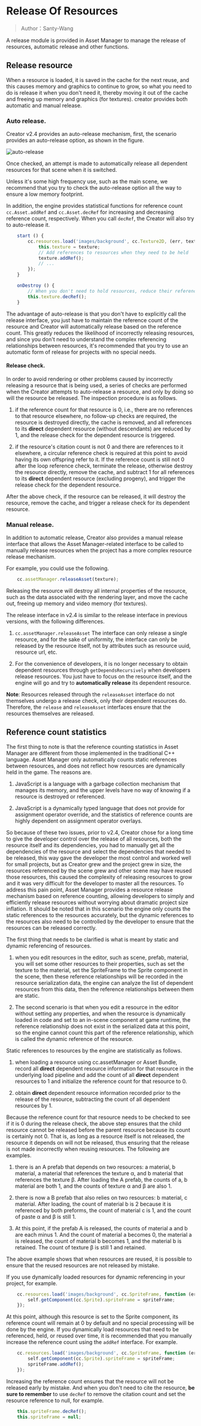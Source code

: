# Release Of Resources

> Author：Santy-Wang

A release module is provided in Asset Manager to manage the release of resources, automatic release and other functions.

## Release resource

When a resource is loaded, it is saved in the cache for the next reuse, and this causes memory and graphics to continue to grow, so what you need to do is release it when you don't need it, thereby moving it out of the cache and freeing up memory and graphics (for textures). creator provides both automatic and manual release.

### Auto release.

Creator v2.4 provides an auto-release mechanism, first, the scenario provides an auto-release option, as shown in the figure.

![auto-release](release-manager/auto-release.png)

Once checked, an attempt is made to automatically release all dependent resources for that scene when it is switched.

Unless it's some high frequency use, such as the main scene, we recommend that you try to check the auto-release option all the way to ensure a low memory footprint.

In addition, the engine provides statistical functions for reference count `cc.Asset.addRef` and `cc.Asset.decRef` for increasing and decreasing reference count, respectively. When you call `decRef`, the Creator will also try to auto-release it.

```js
    start () {
        cc.resources.load('images/background', cc.Texture2D, (err, texture) => {
            this.texture = texture;
            // Add references to resources when they need to be held
            texture.addRef();
            // ...
        });
    }

    onDestroy () {
        // When you don't need to hold resources, reduce their references and Creator will try to auto-release them when calling decRef
        this.texture.decRef();
    }
```

The advantage of auto-release is that you don't have to explicitly call the release interface, you just have to maintain the reference count of the resource and Creator will automatically release based on the reference count. This greatly reduces the likelihood of incorrectly releasing resources, and since you don't need to understand the complex referencing relationships between resources, it's recommended that you try to use an automatic form of release for projects with no special needs.

#### Release check.

In order to avoid rendering or other problems caused by incorrectly releasing a resource that is being used, a series of checks are performed when the Creator attempts to auto-release a resource, and only by doing so will the resource be released. The inspection procedure is as follows.

1. if the reference count for that resource is 0, i.e., there are no references to that resource elsewhere, no follow-up checks are required, the resource is destroyed directly, the cache is removed, and all references to its **direct** dependent resource (without descendants) are reduced by 1, and the release check for the dependent resource is triggered.

2. if the resource's citation count is not 0 and there are references to it elsewhere, a circular reference check is required at this point to avoid having its own offspring refer to it. If the reference count is still not 0 after the loop reference check, terminate the release, otherwise destroy the resource directly, remove the cache, and subtract 1 for all references to its **direct** dependent resource (excluding progeny), and trigger the release check for the dependent resource.

After the above check, if the resource can be released, it will destroy the resource, remove the cache, and trigger a release check for its dependent resource.

### Manual release.

In addition to automatic release, Creator also provides a manual release interface that allows the Asset Manager-related interface to be called to manually release resources when the project has a more complex resource release mechanism.

For example, you could use the following.

```js
    cc.assetManager.releaseAsset(texture);
```

Releasing the resource will destroy all internal properties of the resource, such as the data associated with the rendering layer, and move the cache out, freeing up memory and video memory (for textures).

The release interface in v2.4 is similar to the release interface in previous versions, with the following differences.

1. `cc.assetManager.releaseAsset` The interface can only release a single resource, and for the sake of uniformity, the interface can only be released by the resource itself, not by attributes such as resource uuid, resource url, etc.

2. For the convenience of developers, it is no longer necessary to obtain dependent resources through `getDependsRecursively` when developers release resources. You just have to focus on the resource itself, and the engine will go and try to **automatically release** its dependent resource.

**Note**: Resources released through the `releaseAsset` interface do not themselves undergo a release check, only their dependent resources do. Therefore, the `release` and `releaseAsset` interfaces ensure that the resources themselves are released.

## Reference count statistics

The first thing to note is that the reference counting statistics in Asset Manager are different from those implemented in the traditional C++ language. Asset Manager only automatically counts static references between resources, and does not reflect how resources are dynamically held in the game. The reasons are.

1. JavaScript is a language with a garbage collection mechanism that manages its memory, and the upper levels have no way of knowing if a resource is destroyed or referenced.

2. JavaScript is a dynamically typed language that does not provide for assignment operator override, and the statistics of reference counts are highly dependent on assignment operator overlays.

So because of these two issues, prior to v2.4, Creator chose for a long time to give the developer control over the release of all resources, both the resource itself and its dependencies, you had to manually get all the dependencies of the resource and select the dependencies that needed to be released, this way gave the developer the most control and worked well for small projects, but as Creator grew and the project grew in size, the resources referenced by the scene grew and other scene may have reused those resources, this caused the complexity of releasing resources to grow and it was very difficult for the developer to master all the resources. To address this pain point, Asset Manager provides a resource release mechanism based on reference counting, allowing developers to simply and efficiently release resources without worrying about dramatic project size inflation. It should be noted that in this scenario the engine only counts the static references to the resources accurately, but the dynamic references to the resources also need to be controlled by the developer to ensure that the resources can be released correctly.

The first thing that needs to be clarified is what is meant by static and dynamic referencing of resources.

1. when you edit resources in the editor, such as scene, prefab, material, you will set some other resources to their properties, such as set the texture to the material, set the SpriteFrame to the Sprite component in the scene, then these reference relationships will be recorded in the resource serialization data, the engine can analyze the list of dependent resources from this data, then the reference relationships between them are static.

2. The second scenario is that when you edit a resource in the editor without setting any properties, and when the resource is dynamically loaded in code and set to an in-scene component at game runtime, the reference relationship does not exist in the serialized data at this point, so the engine cannot count this part of the reference relationship, which is called the dynamic reference of the resource.

Static references to resources by the engine are statistically as follows.

1. when loading a resource using cc.assetManager or Asset Bundle, record all **direct** dependent resource information for that resource in the underlying load pipeline and add the count of all **direct** dependent resources to 1 and initialize the reference count for that resource to 0.

2. obtain **direct** dependent resource information recorded prior to the release of the resource, subtracting the count of all dependent resources by 1.

Because the reference count for that resource needs to be checked to see if it is 0 during the release check, the above step ensures that the child resource cannot be released before the parent resource because its count is certainly not 0. That is, as long as a resource itself is not released, the resource it depends on will not be released, thus ensuring that the release is not made incorrectly when reusing resources. The following are examples.

1. there is an A prefab that depends on two resources: a material, b material, a material that references the texture α, and b material that references the texture β. After loading the A prefab, the counts of a, b material are both 1, and the counts of texture α and β are also 1.

2. there is now a B prefab that also relies on two resources: b material, c material. After loading, the count of material b is 2 because it is referenced by both preforms, the count of material c is 1, and the count of paste α and β is still 1.

3. At this point, if the prefab A is released, the counts of material a and b are each minus 1. And the count of material a becomes 0, the material a is released, the count of material b becomes 1, and the material b is retained. The count of texture β is still 1 and retained.

The above example shows that when resources are reused, it is possible to ensure that the reused resources are not released by mistake.

If you use dynamically loaded resources for dynamic referencing in your project, for example.

```js
    cc.resources.load('images/background', cc.SpriteFrame, function (err, spriteFrame) {
        self.getComponent(cc.Sprite).spriteFrame = spriteFrame;
    });
```

At this point, although this resource is set to the Sprite component, its reference count will remain at 0 by default and no special processing will be done by the engine. If you dynamically load resources that need to be referenced, held, or reused over time, it is recommended that you manually increase the reference count using the `addRef` interface. For example.

```js
    cc.resources.load('images/background', cc.SpriteFrame, function (err, spriteFrame) {
        self.getComponent(cc.Sprite).spriteFrame = spriteFrame;
        spriteFrame.addRef();
    });
```

Increasing the reference count ensures that the resource will not be released early by mistake. And when you don't need to cite the resource, **be sure to remember** to use `decRef` to remove the citation count and set the resource reference to null, for example.

```js
    this.spriteFrame.decRef();
    this.spriteFrame = null;
```

